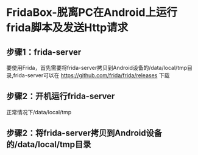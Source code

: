 # FridaBox-脱离PC在Android上运行frida脚本及发送Http请求
## 步骤1：frida-server
要使用Frida，首先需要将frida-server拷贝到Android设备的/data/local/tmp目录,frida-server可以在 https://github.com/frida/frida/releases 下载
## 步骤2：开机运行frida-server
正常情况下/data/local/tmp
## 步骤2：将frida-server拷贝到Android设备的/data/local/tmp目录

